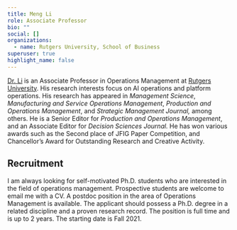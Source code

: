 ```yaml
---
title: Meng Li
role: Associate Professor
bio: ""
social: []
organizations:
  - name: Rutgers University, School of Business
superuser: true
highlight_name: false
---
```

[Dr. Li](https://business.camden.rutgers.edu/faculty-profiles/dr-meng-michael-li/) is an Associate Professor in Operations Management at [Rutgers University](https://www.rutgers.edu/). His research interests focus on AI operations and platform operations. His research has appeared in *Management Science*, *Manufacturing and Service Operations Management*, *Production and Operations Management*, and *Strategic Management Journal,* among others. He is a Senior Editor for *Production and Operations Management*, and an Associate Editor for *Decision Sciences Journal.* He has won various awards such as the Second place of JFIG Paper Competition, and Chancellor’s Award for Outstanding Research and Creative Activity.

## Recruitment 


I am always looking for self-motivated Ph.D. students who are interested in the field of operations management. Prospective students are welcome to email me with a CV.
A postdoc position in the area of Operations Management is available. The applicant should possess a Ph.D. degree in a related discipline and a proven research record. The position is full time and is up to 2 years. The starting date is Fall 2021.